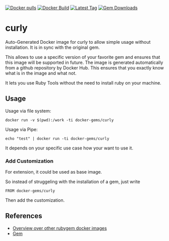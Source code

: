 [![Docker pulls](https://img.shields.io/docker/pulls/rubygem/curly.svg)](https://hub.docker.com/r/rubygem/curly/)
[![Docker Build](https://img.shields.io/docker/automated/rubygem/curly.svg)](https://hub.docker.com/r/rubygem/curly/)
[![Latest Tag](https://img.shields.io/github/tag/docker-rubygem/curly.svg)](https://hub.docker.com/r/rubygem/curly/)
[![Gem Downloads](https://img.shields.io/gem/dt/curly.svg)](https://rubygems.org/gems/curly/)
# curly

Auto-Generated Docker image for curly to allow simple usage without installation.
It is in sync with the original gem.

This allows to use a specific version of your favorite gem and ensures that this image will be supported in future.
The image is generated automatically from a github repository by Docker Hub.
This ensures that you exactly know what is in the image and what not.

It lets you use Ruby Tools without the need to install ruby on your machine.

## Usage

Usage via file system:

`docker run -v $(pwd):/work -ti docker-gems/curly`

Usage via Pipe:

`echo "test" | docker run -ti docker-gems/curly`

It depends on your specific use case how your want to use it.

### Add Customization

For extension, it could be used as base image.

So instead of struggeling with the installation of a gem, just write

`FROM docker-gems/curly`

Then add the customization.

## References

 - [Overview over other rubygem docker images](https://github.com/thinkbot/docker-rubygem)
 - [Gem](https://rubygems.org/gems/curly/)
